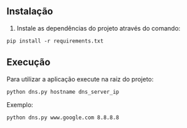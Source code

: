 ## Instalação

1. Instale as dependências do projeto através do comando:
```
pip install -r requirements.txt
```

## Execução

Para utilizar a aplicação execute na raiz do projeto:
```
python dns.py hostname dns_server_ip
```

Exemplo:

```
python dns.py www.google.com 8.8.8.8 
```
